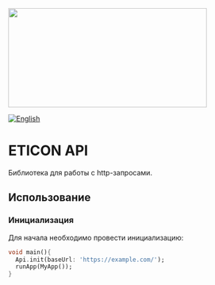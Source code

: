 <img src="https://user-images.githubusercontent.com/36012868/130392291-52b82b9b-fd52-424b-ba5a-b7630e9cf343.png" data-canonical-src="https://user-images.githubusercontent.com/36012868/130392291-52b82b9b-fd52-424b-ba5a-b7630e9cf343.png" height="200" width=400/>

[![English](https://img.shields.io/badge/Language-English-blue?style=plastic)](https://github.com/kensamare/eticon_api#readme)

# ETICON API

Библиотека для работы с http-запросами.

## Использование

### Инициализация

Для начала необходимо провести инициализацию:

```dart
void main(){
  Api.init(baseUrl: 'https://example.com/');
  runApp(MyApp());
}
```

